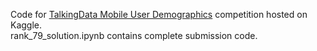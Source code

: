 Code for [TalkingData Mobile User Demographics](https://www.kaggle.com/c/talkingdata-mobile-user-demographics) competition hosted on Kaggle.  
rank_79_solution.ipynb contains complete submission code.
